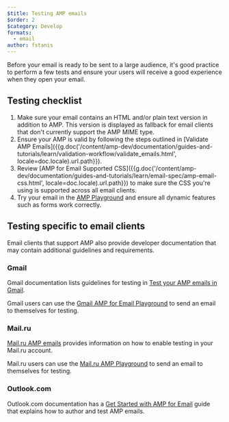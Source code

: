 ```yaml
---
$title: Testing AMP emails
$order: 2
$category: Develop
formats:
  - email
author: fstanis
---
```


Before your email is ready to be sent to a large audience, it's good practice to perform a few tests and ensure your users will receive a good experience when they open your email.

## Testing checklist

1.  Make sure your email contains an HTML and/or plain text version in addition to AMP. This version is displayed as fallback for email clients that don't currently support the AMP MIME type.
1.  Ensure your AMP is valid by following the steps outlined in [Validate AMP Emails]({{g.doc('/content/amp-dev/documentation/guides-and-tutorials/learn/validation-workflow/validate_emails.html', locale=doc.locale).url.path}}).
1.  Review [AMP for Email Supported CSS]({{g.doc('/content/amp-dev/documentation/guides-and-tutorials/learn/email-spec/amp-email-css.html', locale=doc.locale).url.path}}) to make sure the CSS you're using is supported across all email clients.
1.  Try your email in the [AMP Playground](https://playground.amp.dev/?runtime=amp4email) and ensure all dynamic features such as forms work correctly.

## Testing specific to email clients

Email clients that support AMP also provide developer documentation that may contain additional guidelines and requirements.

### Gmail

Gmail documentation lists guidelines for testing in [Test your AMP emails in Gmail](https://developers.google.com/gmail/ampemail/testing-dynamic-email).

Gmail users can use the [Gmail AMP for Email Playground](https://amp.gmail.dev/playground/) to send an email to themselves for testing.

### Mail.ru

[Mail.ru AMP emails](https://postmaster.mail.ru/amp) provides information on how to enable testing in your Mail.ru account.

Mail.ru users can use the [Mail.ru AMP Playground](https://postmaster.mail.ru/amp/playground.html) to send an email to themselves for testing.

### Outlook.com

Outlook.com documentation has a [Get Started with AMP for Email](https://docs.microsoft.com/en-us/outlook/amphtml/get-started) guide that explains how to author and test AMP emails.
